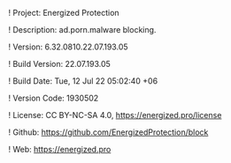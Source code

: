 ! Project: Energized Protection

! Description: ad.porn.malware blocking.

! Version: 6.32.0810.22.07.193.05

! Build Version: 22.07.193.05

! Build Date: Tue, 12 Jul 22 05:02:40 +06

! Version Code: 1930502

! License: CC BY-NC-SA 4.0, https://energized.pro/license

! Github: https://github.com/EnergizedProtection/block

! Web: https://energized.pro
